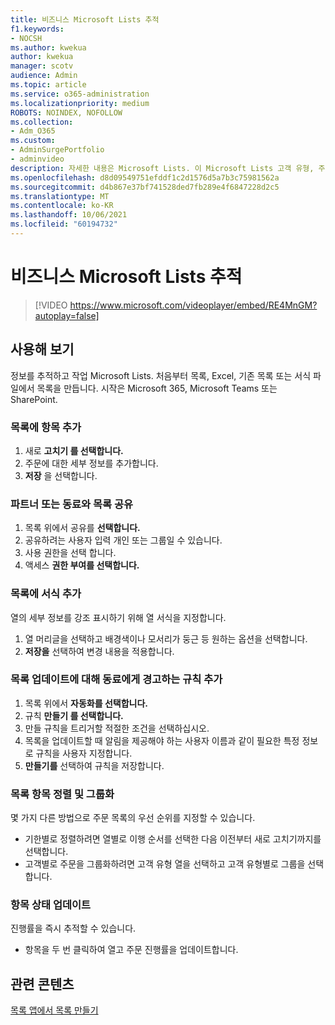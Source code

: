 ```yaml
---
title: 비즈니스 Microsoft Lists 추적
f1.keywords:
- NOCSH
ms.author: kwekua
author: kwekua
manager: scotv
audience: Admin
ms.topic: article
ms.service: o365-administration
ms.localizationpriority: medium
ROBOTS: NOINDEX, NOFOLLOW
ms.collection:
- Adm_O365
ms.custom:
- AdminSurgePortfolio
- adminvideo
description: 자세한 내용은 Microsoft Lists. 이 Microsoft Lists 고객 유형, 주문 이행 및 주문 진행률과 같은 고객 세부 정보를 추적할 수 있습니다.
ms.openlocfilehash: d8d09549751efddf1c2d1576d5a7b3c75981562a
ms.sourcegitcommit: d4b867e37bf741528ded7fb289e4f6847228d2c5
ms.translationtype: MT
ms.contentlocale: ko-KR
ms.lasthandoff: 10/06/2021
ms.locfileid: "60194732"
---
```

# <a name="use-microsoft-lists-to-track-business-info"></a>비즈니스 Microsoft Lists 추적

> [!VIDEO https://www.microsoft.com/videoplayer/embed/RE4MnGM?autoplay=false]

## <a name="try-it"></a>사용해 보기

정보를 추적하고 작업 Microsoft Lists. 처음부터 목록, Excel, 기존 목록 또는 서식 파일에서 목록을 만듭니다. 시작은 Microsoft 365, Microsoft Teams 또는 SharePoint.

### <a name="add-an-item-to-the-list"></a>목록에 항목 추가

1. 새로 **고치기 를 선택합니다.**
1. 주문에 대한 세부 정보를 추가합니다.
1. **저장** 을 선택합니다.

### <a name="share-the-list-with-partners-or-coworkers"></a>파트너 또는 동료와 목록 공유

1. 목록 위에서 공유를 **선택합니다.**
1. 공유하려는 사용자 입력 개인 또는 그룹일 수 있습니다.
1. 사용 권한을 선택 합니다.
1. 액세스 **권한 부여를 선택합니다.**

### <a name="add-formatting-to-your-list"></a>목록에 서식 추가

열의 세부 정보를 강조 표시하기 위해 열 서식을 지정합니다.

1. 열 머리글을 선택하고 배경색이나 모서리가 둥근 등 원하는 옵션을 선택합니다.
1. **저장을** 선택하여 변경 내용을 적용합니다.

### <a name="add-rules-to-alert-coworkers-about-list-updates"></a>목록 업데이트에 대해 동료에게 경고하는 규칙 추가

1. 목록 위에서 **자동화를 선택합니다.**
1. 규칙 **만들기 를 선택합니다.**
1. 만들 규칙을 트리거할 적절한 조건을 선택하십시오.
1. 목록을 업데이트할 때 알림을 제공해야 하는 사용자 이름과 같이 필요한 특정 정보로 규칙을 사용자 지정합니다.
1. **만들기를** 선택하여 규칙을 저장합니다.

### <a name="sort-and-group-list-items"></a>목록 항목 정렬 및 그룹화

몇 가지 다른 방법으로 주문 목록의 우선 순위를 지정할 수 있습니다.

- 기한별로 정렬하려면 열별로 이행 순서를 선택한 다음 이전부터 새로 고치기까지를 선택합니다.
- 고객별로 주문을 그룹화하려면 고객 유형 열을 선택하고 고객 유형별로 그룹을 선택합니다.

### <a name="update-an-items-status"></a>항목 상태 업데이트

진행률을 즉시 추적할 수 있습니다.

- 항목을 두 번 클릭하여 열고 주문 진행률을 업데이트합니다.

## <a name="related-content"></a>관련 콘텐츠

[목록 앱에서 목록 만들기](https://support.microsoft.com/office/create-a-list-from-the-lists-app-b5e0b7f8-136f-425f-a108-699586f8e8bd)
